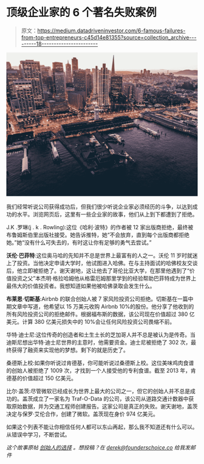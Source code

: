 # 顶级企业家的 6 个著名失败案例

> 原文：<https://medium.datadriveninvestor.com/6-famous-failures-from-top-entrepreneurs-c45d14e81355?source=collection_archive---------18----------------------->

![](img/70069edca2ebcaf3950942237c5d1788.png)

我们经常听说公司获得成功后，但我们很少听说企业家必须经历的斗争，以达到成功的水平。浏览网页后，这里有一些企业家的故事，他们从上到下都遭到了拒绝。

J.K .罗琳(j . k . Rowling):这位《哈利·波特》的作者被 12 家出版商拒绝，最终被布鲁姆斯伯里出版社接受。她告诉推特，她“不会放弃，直到每个出版商都拒绝她。”她“没有什么可失去的，有时这让你有足够的勇气去尝试。”

**沃伦·巴菲特**:这位奥马哈的先知并不总是世界上最富有的人之一。沃伦 11 岁时就迷上了投资。当他决定申请大学时，他试图进入哈佛。在与主持面试的哈佛校友交谈后，他立即被拒绝了。谢天谢地，这让他去了哥伦比亚大学，在那里他遇到了“价值投资之父”本杰明·格拉哈姆他从格雷厄姆那里学到的经验帮助巴菲特成为世界上最伟大的价值投资者。我想知道如果他被哈佛录取会发生什么。

**布莱恩·切斯基**:Airbnb 的联合创始人被 7 家风险投资公司拒绝。切斯基在一篇中期文章中写道，他希望以 15 万美元收购 Airbnb 10%的股份。他分享了他收到的所有风险投资公司的拒绝邮件。根据福布斯的数据，该公司现在价值超过 380 亿美元。计算 380 亿美元损失中的 10%会让任何风险投资公司畏缩不前。

华特·迪士尼:这位传奇的创造者和土生土长的芝加哥人并不总是被认为是传奇。当迪斯尼想出华特·迪士尼世界的主意时，他需要资金。迪士尼被拒绝了 302 次，最终获得了融资来实现他的梦想。剩下的就是历史了。

桑德斯上校:如果你听说过肯德基，你可能听说过桑德斯上校。这位美味鸡肉食谱的创始人被拒绝了 1009 次，才找到一个人接受他的专利食谱。截至 2013 年，肯德基的价值超过 150 亿美元。

比尔·盖茨:尽管微软已经成长为世界上最大的公司之一，但它的创始人并不总是成功的。盖茨成立了一家名为 Traf-O-Data 的公司，该公司从道路交通计数器中获取原始数据，并为交通工程师创建报告。这家公司是真正的失败。谢天谢地，盖茨决定与保罗·艾伦合作，创建了微软。盖茨现在身价 974 亿美元。

如果这个列表不能让你相信任何人都可以东山再起，那么我不知道还有什么可以。从错误中学习，不断尝试。

*这个故事原帖* [*创始人的选择*](https://founderschoice.co) *。想投稿？在 derek@founderschoice.co 给我发邮件*